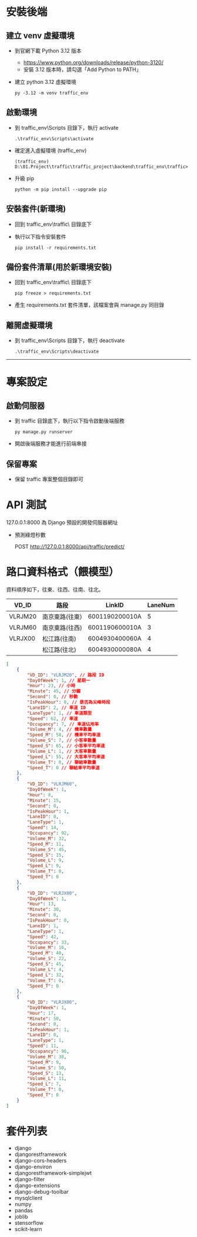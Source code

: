# 安裝後端

## 建立 venv 虛擬環境

- 到官網下載 Python 3.12 版本

  - https://www.python.org/downloads/release/python-3120/
  - 安裝 3.12 版本時，請勾選「Add Python to PATH」

- 建立 python 3.12 虛擬環境

  ```
  py -3.12 -m venv traffic_env
  ```

## 啟動環境

- 到 traffic_env\Scripts 目錄下，執行 activate

  ```
  .\traffic_env\Scripts\activate
  ```

- 確定進入虛擬環境 (traffic_env)

  ```
  (traffic_env) D:\01.Project\traffic\traffic_project\backend\traffic_env\traffic>
  ```

- 升級 pip

  ```
  python -m pip install --upgrade pip
  ```

## 安裝套件(新環境)

- 回到 traffic_env\traffic\ 目錄底下
- 執行以下指令安裝套件

  ```
  pip install -r requirements.txt
  ```

## 備份套件清單(用於新環境安裝)

- 回到 traffic_env\traffic\ 目錄底下

  ```
  pip freeze > requirements.txt
  ```

- 產生 requirements.txt 套件清單，該檔案會與 manage.py 同目錄

## 離開虛擬環境

- 到 traffic_env\Scripts 目錄下，執行 deactivate

  ```
  .\traffic_env\Scripts\deactivate
  ```

---

# 專案設定

## 啟動伺服器

- 到 traffic 目錄底下，執行以下指令啟動後端服務

  ```
  py manage.py runserver
  ```

- 開啟後端服務才能進行前端串接

## 保留專案

- 保留 traffic 專案整個目錄即可

# API 測試

127.0.0.1:8000 為 Django 預設的開發伺服器網址

- 預測綠燈秒數

  POST http://127.0.0.1:8000/api/traffic/predict/

# 路口資料格式（餵模型）

資料順序如下，往東、往西、往南、往北。

| VD_ID   | 路段           | LinkID         | LaneNum |
| ------- | -------------- | -------------- | ------- |
| VLRJM20 | 南京東路(往東) | 6001190200010A | 5       |
| VLRJM60 | 南京東路(往西) | 6001190600010A | 3       |
| VLRJX00 | 松江路(往南)   | 6004930400060A | 4       |
|         | 松江路(往北)   | 6004930000080A | 4       |

```json
[
	{
		"VD_ID": "VLRJM20", // 路段 ID
		"DayOfWeek": 1, // 星期一
		"Hour": 23, // 小時
		"Minute": 45, // 分鐘
		"Second": 0, // 秒數
		"IsPeakHour": 0, // 是否為尖峰時段
		"LaneID": 2, // 車道 ID
		"LaneType": 1, // 車道類型
		"Speed": 62, // 車速
		"Occupancy": 7, // 車道佔用率
		"Volume_M": 4, // 機車數量
		"Speed_M": 58, // 機車平均車速
		"Volume_S": 7, // 小客車數量
		"Speed_S": 65, // 小客車平均車速
		"Volume_L": 1, // 大客車數量
		"Speed_L": 55, // 大客車平均車速
		"Volume_T": 0, // 聯結車數量
		"Speed_T": 0 // 聯結車平均車速
	},
	{
		"VD_ID": "VLRJM60",
		"DayOfWeek": 1,
		"Hour": 8,
		"Minute": 15,
		"Second": 0,
		"IsPeakHour": 1,
		"LaneID": 0,
		"LaneType": 1,
		"Speed": 14,
		"Occupancy": 92,
		"Volume_M": 32,
		"Speed_M": 11,
		"Volume_S": 45,
		"Speed_S": 15,
		"Volume_L": 9,
		"Speed_L": 9,
		"Volume_T": 0,
		"Speed_T": 0
	},
	{
		"VD_ID": "VLRJX00",
		"DayOfWeek": 1,
		"Hour": 13,
		"Minute": 30,
		"Second": 0,
		"IsPeakHour": 0,
		"LaneID": 1,
		"LaneType": 1,
		"Speed": 42,
		"Occupancy": 33,
		"Volume_M": 16,
		"Speed_M": 40,
		"Volume_S": 22,
		"Speed_S": 45,
		"Volume_L": 4,
		"Speed_L": 32,
		"Volume_T": 0,
		"Speed_T": 0
	},
	{
		"VD_ID": "VLRJX00",
		"DayOfWeek": 1,
		"Hour": 17,
		"Minute": 50,
		"Second": 0,
		"IsPeakHour": 1,
		"LaneID": 0,
		"LaneType": 1,
		"Speed": 11,
		"Occupancy": 96,
		"Volume_M": 38,
		"Speed_M": 9,
		"Volume_S": 50,
		"Speed_S": 13,
		"Volume_L": 11,
		"Speed_L": 7,
		"Volume_T": 0,
		"Speed_T": 0
	}
]
```

# 套件列表

- django
- djangorestframework
- django-cors-headers
- django-environ
- djangorestframework-simplejwt
- django-filter
- django-extensions
- django-debug-toolbar
- mysqlclient
- numpy
- pandas
- joblib
- stensorflow
- scikit-learn
